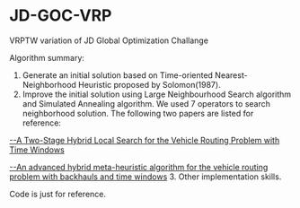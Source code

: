 # JD-GOC-VRP
VRPTW variation of JD Global Optimization Challange


Algorithm summary:
1. Generate an initial solution based on Time-oriented Nearest-Neighborhood Heuristic proposed by Solomon(1987).
2. Improve the initial solution using Large Neighbourhood Search algorithm and Simulated Annealing algorithm. We used 7 operators to search neighborhood solution. The following two papers are listed for reference:

[--A Two-Stage Hybrid Local Search for the Vehicle Routing Problem with Time Windows](https://pdfs.semanticscholar.org/c88a/7ae45e8905a674e09a543b7228a6190c9d92.pdf)

[--An advanced hybrid meta-heuristic algorithm for the vehicle routing problem with backhauls and time windows](https://www.sciencedirect.com/science/article/abs/pii/S0360835214003453)
3. Other implementation skills.


Code is just for reference.
